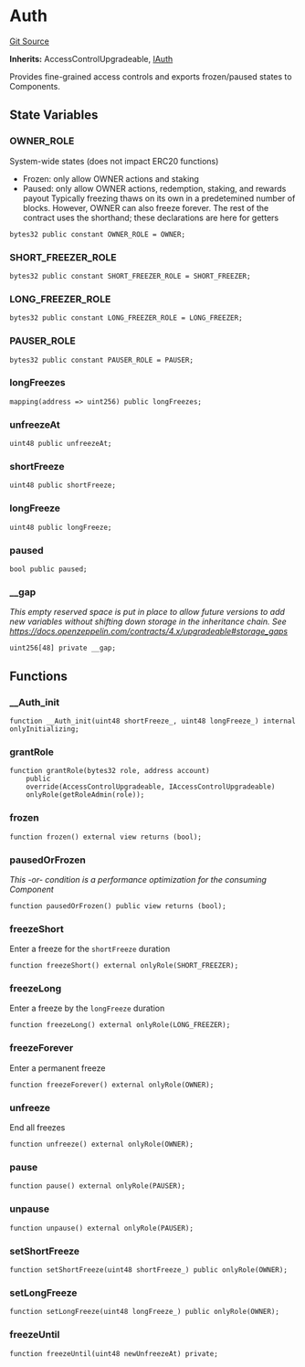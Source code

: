 # Auth
[Git Source](https://github.com/larrythecucumber321/protocol/blob/77d337b8595ba96d069ded321419b36a61984170/contracts/mixins/Auth.sol)

**Inherits:**
AccessControlUpgradeable, [IAuth](/tools/docgen/src/contracts/interfaces/IMain.sol/interface.IAuth.md)

Provides fine-grained access controls and exports frozen/paused states to Components.


## State Variables
### OWNER_ROLE
System-wide states (does not impact ERC20 functions)
- Frozen: only allow OWNER actions and staking
- Paused: only allow OWNER actions, redemption, staking, and rewards payout
Typically freezing thaws on its own in a predetemined number of blocks.
However, OWNER can also freeze forever.
The rest of the contract uses the shorthand; these declarations are here for getters


```solidity
bytes32 public constant OWNER_ROLE = OWNER;
```


### SHORT_FREEZER_ROLE

```solidity
bytes32 public constant SHORT_FREEZER_ROLE = SHORT_FREEZER;
```


### LONG_FREEZER_ROLE

```solidity
bytes32 public constant LONG_FREEZER_ROLE = LONG_FREEZER;
```


### PAUSER_ROLE

```solidity
bytes32 public constant PAUSER_ROLE = PAUSER;
```


### longFreezes

```solidity
mapping(address => uint256) public longFreezes;
```


### unfreezeAt

```solidity
uint48 public unfreezeAt;
```


### shortFreeze

```solidity
uint48 public shortFreeze;
```


### longFreeze

```solidity
uint48 public longFreeze;
```


### paused

```solidity
bool public paused;
```


### __gap
*This empty reserved space is put in place to allow future versions to add new
variables without shifting down storage in the inheritance chain.
See https://docs.openzeppelin.com/contracts/4.x/upgradeable#storage_gaps*


```solidity
uint256[48] private __gap;
```


## Functions
### __Auth_init


```solidity
function __Auth_init(uint48 shortFreeze_, uint48 longFreeze_) internal onlyInitializing;
```

### grantRole


```solidity
function grantRole(bytes32 role, address account)
    public
    override(AccessControlUpgradeable, IAccessControlUpgradeable)
    onlyRole(getRoleAdmin(role));
```

### frozen


```solidity
function frozen() external view returns (bool);
```

### pausedOrFrozen

*This -or- condition is a performance optimization for the consuming Component*


```solidity
function pausedOrFrozen() public view returns (bool);
```

### freezeShort

Enter a freeze for the `shortFreeze` duration


```solidity
function freezeShort() external onlyRole(SHORT_FREEZER);
```

### freezeLong

Enter a freeze by the `longFreeze` duration


```solidity
function freezeLong() external onlyRole(LONG_FREEZER);
```

### freezeForever

Enter a permanent freeze


```solidity
function freezeForever() external onlyRole(OWNER);
```

### unfreeze

End all freezes


```solidity
function unfreeze() external onlyRole(OWNER);
```

### pause


```solidity
function pause() external onlyRole(PAUSER);
```

### unpause


```solidity
function unpause() external onlyRole(PAUSER);
```

### setShortFreeze


```solidity
function setShortFreeze(uint48 shortFreeze_) public onlyRole(OWNER);
```

### setLongFreeze


```solidity
function setLongFreeze(uint48 longFreeze_) public onlyRole(OWNER);
```

### freezeUntil


```solidity
function freezeUntil(uint48 newUnfreezeAt) private;
```

